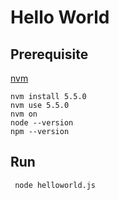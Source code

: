 # Hello World

## Prerequisite
[nvm](https://github.com/coreybutler/nvm-windows)
```SHELL
nvm install 5.5.0
nvm use 5.5.0
nvm on
node --version
npm --version
```

## Run
```SHELL
 node helloworld.js
```